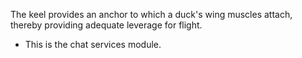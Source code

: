 The keel provides an anchor to which a duck's wing muscles attach, thereby providing adequate leverage for flight.

- This is the chat services module.
